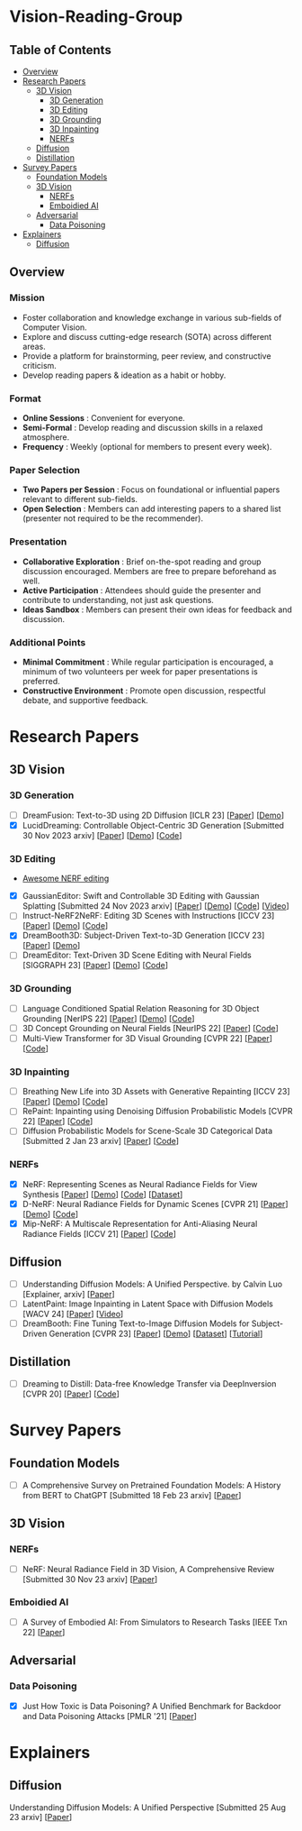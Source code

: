 
# Vision-Reading-Group

## Table of Contents
- [Overview](#overview)
- [Research Papers](#research-papers)
    - [3D Vision](#3d-vision)
        - [3D Generation](#3d-generation)
        - [3D Editing](#3d-editing)
        - [3D Grounding](#3d-grounding)
        - [3D Inpainting](#3d-inpainting)
        - [NERFs](#nerfs)
    - [Diffusion](#diffusion)
    - [Distillation](#distillation)
- [Survey Papers](#survey-papers)
    - [Foundation Models](#foundation-models)
    - [3D Vision](#3d-vision-1)
        - [NERFs](#nerfs-1)
        - [Emboidied AI](#emboidied-ai)
    - [Adversarial](#adversarial)
        - [Data Poisoning](#data-poisoning)
- [Explainers](#explainers)
    - [Diffusion](#diffusion-1)

## Overview
### Mission
 -  Foster collaboration and knowledge exchange in various sub-fields of Computer Vision.
 -  Explore and discuss cutting-edge research (SOTA) across different areas.
 -  Provide a platform for brainstorming, peer review, and constructive criticism.
 -  Develop reading papers & ideation as a habit or hobby.
### Format
 -  **Online Sessions** : Convenient for everyone.
 -  **Semi-Formal** : Develop reading and discussion skills in a relaxed atmosphere.
 -  **Frequency** : Weekly (optional for members to present every week).
### Paper Selection
 -  **Two Papers per Session** : Focus on foundational or influential papers relevant to different sub-fields.
 -  **Open Selection** : Members can add interesting papers to a shared list (presenter not required to be the recommender).
### Presentation
 -  **Collaborative Exploration** : Brief on-the-spot reading and group discussion encouraged. Members are free to prepare beforehand as well.
 -  **Active Participation** : Attendees should guide the presenter and contribute to understanding, not just ask questions.
 -  **Ideas Sandbox** : Members can present their own ideas for feedback and discussion.
### Additional Points
 -  **Minimal Commitment** : While regular participation is encouraged, a minimum of two volunteers per week for paper presentations is preferred.
 -  **Constructive Environment** : Promote open discussion, respectful debate, and supportive feedback.

# Research Papers
  
## 3D Vision

### 3D Generation
- [ ] DreamFusion: Text-to-3D using 2D Diffusion [ICLR 23] [[Paper](https://arxiv.org/abs/2209.14988)] [[Demo](https://dreamfusion3d.github.io/)]
- [x] LucidDreaming: Controllable Object-Centric 3D Generation [Submitted 30 Nov 2023 arxiv] [[Paper](https://arxiv.org/abs/2312.00588)] [[Demo](https://www.zhaoningwang.com/LucidDreaming/)] [[Code](https://github.com/EricWang12/LucidDreaming/tree/main)]
  
### 3D Editing
- [Awesome NERF editing](https://github.com/EricLee0224/awesome-nerf-editing)
- [x] GaussianEditor: Swift and Controllable 3D Editing with Gaussian Splatting [Submitted 24 Nov 2023 arxiv] [[Paper](https://arxiv.org/abs/2311.14521)] [[Demo](https://buaacyw.github.io/gaussian-editor/)] [[Code](https://github.com/buaacyw/GaussianEditor)] [[Video](https://www.youtube.com/watch?v=TdZIICSFqsU)]
- [ ] Instruct-NeRF2NeRF: Editing 3D Scenes with Instructions [ICCV 23] [[Paper](https://arxiv.org/abs/2303.12789)] [[Demo](https://instruct-nerf2nerf.github.io/)] [[Code](https://github.com/ayaanzhaque/instruct-nerf2nerf)]
- [x] DreamBooth3D: Subject-Driven Text-to-3D Generation [ICCV 23] [[Paper](https://arxiv.org/abs/2303.13508)] [[Demo](https://dreambooth3d.github.io/)] 
- [ ] DreamEditor: Text-Driven 3D Scene Editing with Neural Fields [SIGGRAPH 23] [[Paper](https://arxiv.org/abs/2306.13455)] [[Demo](https://www.sysu-hcp.net/projects/cv/111.html)] [[Code](https://github.com/zjy526223908/DreamEditor)] 
  
### 3D Grounding
- [ ] Language Conditioned Spatial Relation Reasoning for 3D Object Grounding [NerIPS 22] [[Paper](https://arxiv.org/abs/2211.09646)] [[Demo](https://cshizhe.github.io/projects/vil3dref.html)] [[Code](https://github.com/cshizhe/vil3dref)]
- [ ] 3D Concept Grounding on Neural Fields [NeurIPS 22] [[Paper](https://arxiv.org/abs/2207.06403)] [[Code](https://github.com/evelinehong/3D-Concept-Grounding)]
- [ ] Multi-View Transformer for 3D Visual Grounding [CVPR 22] [[Paper](https://arxiv.org/abs/2204.02174)] [[Code](https://github.com/sega-hsj/MVT-3DVG)]
  
### 3D Inpainting
- [ ] Breathing New Life into 3D Assets with Generative Repainting [ICCV 23] [[Paper](https://arxiv.org/abs/2309.08523)] [[Demo](https://www.obukhov.ai/repainting_3d_assets)] [[Code](https://github.com/kongdai123/repainting_3d_assets)]
- [ ] RePaint: Inpainting using Denoising Diffusion Probabilistic Models [CVPR 22] [[Paper](https://arxiv.org/abs/2201.09865)] [[Code](https://github.com/andreas128/RePaint)]
- [ ] Diffusion Probabilistic Models for Scene-Scale 3D Categorical Data [Submitted 2 Jan 23 arxiv] [[Paper](https://arxiv.org/abs/2301.00527)] [[Code](https://github.com/zoomin-lee/scene-scale-diffusion)]

### NERFs
- [x] NeRF: Representing Scenes as Neural Radiance Fields for View Synthesis [[Paper](https://arxiv.org/abs/2003.08934)] [[Demo](tancik.com/nerf)] [[Code](https://github.com/bmild/nerf)] [[Dataset](https://drive.google.com/drive/folders/128yBriW1IG_3NJ5Rp7APSTZsJqdJdfc1)]
- [x] D-NeRF: Neural Radiance Fields for Dynamic Scenes [CVPR 21] [[Paper](https://arxiv.org/abs/2011.13961)] [[Demo](https://www.albertpumarola.com/research/D-NeRF/index.html)] [[Code](https://github.com/albertpumarola/D-NeRF)]
- [x] Mip-NeRF: A Multiscale Representation for Anti-Aliasing Neural Radiance Fields [ICCV 21] [[Paper](https://arxiv.org/abs/2103.13415)] [[Code](https://github.com/google/mipnerf)]

## Diffusion
- [ ] Understanding Diffusion Models: A Unified Perspective. by Calvin Luo [Explainer, arxiv] [[Paper](https://arxiv.org/abs/2208.11970)]
- [ ] LatentPaint: Image Inpainting in Latent Space with Diffusion Models [WACV 24] [[Paper](https://openaccess.thecvf.com/content/WACV2024/papers/Corneanu_LatentPaint_Image_Inpainting_in_Latent_Space_With_Diffusion_Models_WACV_2024_paper.pdf)] [[Video](https://www.youtube.com/watch?v=mhHc34O2H4o)]
- [ ] DreamBooth: Fine Tuning Text-to-Image Diffusion Models for Subject-Driven Generation [CVPR 23] [[Paper](https://arxiv.org/abs/2208.12242)] [[Demo](https://dreambooth.github.io/)] [[Dataset](https://github.com/google/dreambooth)] [[Tutorial](https://huggingface.co/docs/diffusers/en/training/dreambooth)]

## Distillation
- [ ] Dreaming to Distill: Data-free Knowledge Transfer via DeepInversion [CVPR 20] [[Paper](http://arxiv.org/abs/1912.08795)] [[Code](https://github.com/NVlabs/DeepInversion)]

# Survey Papers

## Foundation Models
- [ ] A Comprehensive Survey on Pretrained Foundation Models: A History from BERT to ChatGPT [Submitted 18 Feb 23 arxiv] [[Paper](http://arxiv.org/abs/2302.09419)]

## 3D Vision
### NERFs
- [ ] NeRF: Neural Radiance Field in 3D Vision, A Comprehensive Review [Submitted 30 Nov 23 arxiv] [[Paper](https://arxiv.org/abs/2210.00379)]
### Emboidied AI
- [ ] A Survey of Embodied AI: From Simulators to Research Tasks [IEEE Txn 22] [[Paper](https://arxiv.org/abs/2103.04918)] 

## Adversarial
### Data Poisoning
- [x] Just How Toxic is Data Poisoning? A Unified Benchmark for Backdoor and
Data Poisoning Attacks [PMLR '21] [[Paper](http://proceedings.mlr.press/v139/schwarzschild21a/schwarzschild21a.pdf)]

# Explainers
## Diffusion
Understanding Diffusion Models: A Unified Perspective [Submitted 25 Aug 23 arxiv] [[Paper](https://arxiv.org/abs/2208.11970)]
